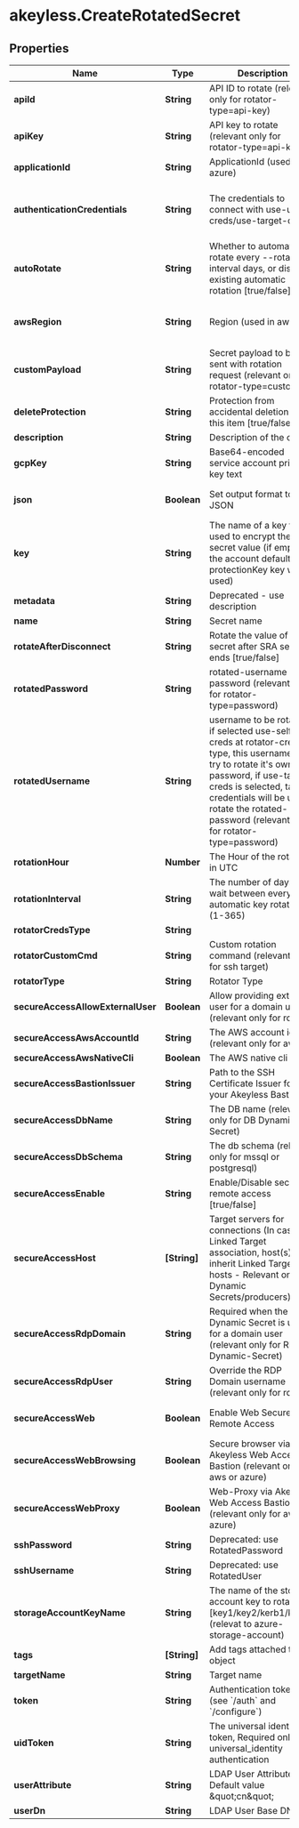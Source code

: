 # akeyless.CreateRotatedSecret

## Properties

Name | Type | Description | Notes
------------ | ------------- | ------------- | -------------
**apiId** | **String** | API ID to rotate (relevant only for rotator-type&#x3D;api-key) | [optional] 
**apiKey** | **String** | API key to rotate (relevant only for rotator-type&#x3D;api-key) | [optional] 
**applicationId** | **String** | ApplicationId (used in azure) | [optional] 
**authenticationCredentials** | **String** | The credentials to connect with use-user-creds/use-target-creds | [optional] [default to &#39;use-user-creds&#39;]
**autoRotate** | **String** | Whether to automatically rotate every --rotation-interval days, or disable existing automatic rotation [true/false] | [optional] 
**awsRegion** | **String** | Region (used in aws) | [optional] [default to &#39;us-east-2&#39;]
**customPayload** | **String** | Secret payload to be sent with rotation request (relevant only for rotator-type&#x3D;custom) | [optional] 
**deleteProtection** | **String** | Protection from accidental deletion of this item [true/false] | [optional] 
**description** | **String** | Description of the object | [optional] 
**gcpKey** | **String** | Base64-encoded service account private key text | [optional] 
**json** | **Boolean** | Set output format to JSON | [optional] [default to false]
**key** | **String** | The name of a key that used to encrypt the secret value (if empty, the account default protectionKey key will be used) | [optional] 
**metadata** | **String** | Deprecated - use description | [optional] 
**name** | **String** | Secret name | 
**rotateAfterDisconnect** | **String** | Rotate the value of the secret after SRA session ends [true/false] | [optional] [default to &#39;false&#39;]
**rotatedPassword** | **String** | rotated-username password (relevant only for rotator-type&#x3D;password) | [optional] 
**rotatedUsername** | **String** | username to be rotated, if selected use-self-creds at rotator-creds-type, this username will try to rotate it&#39;s own password, if use-target-creds is selected, target credentials will be use to rotate the rotated-password (relevant only for rotator-type&#x3D;password) | [optional] 
**rotationHour** | **Number** | The Hour of the rotation in UTC | [optional] 
**rotationInterval** | **String** | The number of days to wait between every automatic key rotation (1-365) | [optional] 
**rotatorCredsType** | **String** |  | [optional] 
**rotatorCustomCmd** | **String** | Custom rotation command (relevant only for ssh target) | [optional] 
**rotatorType** | **String** | Rotator Type | 
**secureAccessAllowExternalUser** | **Boolean** | Allow providing external user for a domain users (relevant only for rdp) | [optional] [default to false]
**secureAccessAwsAccountId** | **String** | The AWS account id (relevant only for aws) | [optional] 
**secureAccessAwsNativeCli** | **Boolean** | The AWS native cli | [optional] 
**secureAccessBastionIssuer** | **String** | Path to the SSH Certificate Issuer for your Akeyless Bastion | [optional] 
**secureAccessDbName** | **String** | The DB name (relevant only for DB Dynamic-Secret) | [optional] 
**secureAccessDbSchema** | **String** | The db schema (relevant only for mssql or postgresql) | [optional] 
**secureAccessEnable** | **String** | Enable/Disable secure remote access [true/false] | [optional] 
**secureAccessHost** | **[String]** | Target servers for connections (In case of Linked Target association, host(s) will inherit Linked Target hosts - Relevant only for Dynamic Secrets/producers) | [optional] 
**secureAccessRdpDomain** | **String** | Required when the Dynamic Secret is used for a domain user (relevant only for RDP Dynamic-Secret) | [optional] 
**secureAccessRdpUser** | **String** | Override the RDP Domain username (relevant only for rdp) | [optional] 
**secureAccessWeb** | **Boolean** | Enable Web Secure Remote Access | [optional] [default to false]
**secureAccessWebBrowsing** | **Boolean** | Secure browser via Akeyless Web Access Bastion (relevant only for aws or azure) | [optional] [default to false]
**secureAccessWebProxy** | **Boolean** | Web-Proxy via Akeyless Web Access Bastion (relevant only for aws or azure) | [optional] [default to false]
**sshPassword** | **String** | Deprecated: use RotatedPassword | [optional] 
**sshUsername** | **String** | Deprecated: use RotatedUser | [optional] 
**storageAccountKeyName** | **String** | The name of the storage account key to rotate [key1/key2/kerb1/kerb2] (relevat to azure-storage-account) | [optional] 
**tags** | **[String]** | Add tags attached to this object | [optional] 
**targetName** | **String** | Target name | 
**token** | **String** | Authentication token (see &#x60;/auth&#x60; and &#x60;/configure&#x60;) | [optional] 
**uidToken** | **String** | The universal identity token, Required only for universal_identity authentication | [optional] 
**userAttribute** | **String** | LDAP User Attribute, Default value \&quot;cn\&quot; | [optional] 
**userDn** | **String** | LDAP User Base DN | [optional] 


